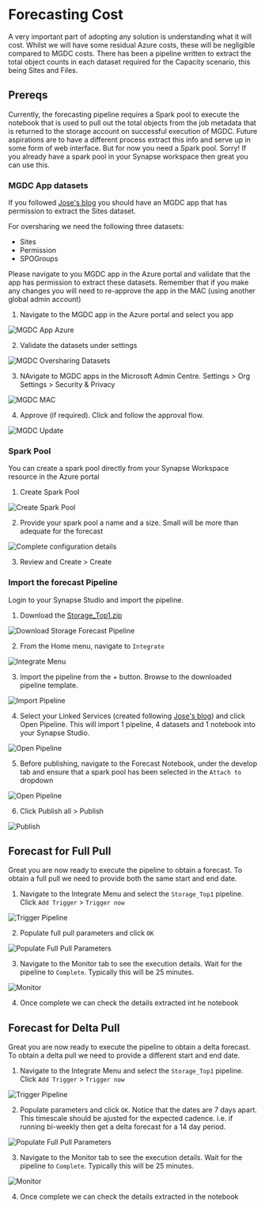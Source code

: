 # Forecasting Cost

A very important part of adopting any solution is understanding what it will cost. Whilst we will have some residual Azure costs, these will be negligible compared to MGDC costs. There has been a pipeline written to extract the total object counts in each dataset required for the Capacity scenario, this being Sites and Files.

## Prereqs

Currently, the forecasting pipeline requires a Spark pool to execute the notebook that is used to pull out the total objects from the job metadata that is returned to the storage account on successful execution of MGDC. Future aspirations are to have a different process extract this info and serve up in some form of web interface. But for now you need a Spark pool. Sorry! If you already have a spark pool in your Synapse workspace then great you can use this.

### MGDC App datasets

If you followed [Jose's blog](https://techcommunity.microsoft.com/t5/microsoft-graph-data-connect-for/step-by-step-gather-a-detailed-dataset-on-sharepoint-sites-using/ba-p/4070563) you should have an MGDC app that has permission to extract the Sites dataset.

For oversharing we need the following three datasets:

* Sites
* Permission
* SPOGroups

Please navigate to you MGDC app in the Azure portal and validate that the app has permission to extract these datasets. Remember that if you make any changes you will need to re-approve the app in the MAC (using another global admin account)

1. Navigate to the MGDC app in the Azure portal and select you app

![MGDC App Azure](/docs/res/MGDCAzure.png)

2. Validate the datasets under settings

![MGDC Oversharing Datasets](/docs/res/MGDCOverSharingDatasets.png)

3. NAvigate to MGDC apps in the Microsoft Admin Centre. Settings > Org Settings > Security & Privacy 

![MGDC MAC](/docs/res/MGDCMACApprove.png)

4. Approve (if required). Click and follow the approval flow.

![MGDC Update](/docs/res/MGDCUpdate.png)

### Spark Pool

You can create a spark pool directly from your Synapse Workspace resource in the Azure portal

1. Create Spark Pool

![Create Spark Pool](/docs/res/CreateSparkPool.png)

2. Provide your spark pool a name and a size. Small will be more than adequate for the forecast

![Complete configuration details](/docs/res/SparkPoolDetails.png)

3. Review and Create > Create

### Import the forecast Pipeline

Login to your Synapse Studio and import the pipeline.

1. Download the [Storage_Top1.zip](/storage/forecast/Storage_Top1.zip)

![Download Storage Forecast Pipeline](/docs/res/DownloadStoreageForecastPipeline.png)

2. From the Home menu, navigate to `Integrate`

![Integrate Menu](/docs/res/IntegrateMenu.png)

3. Import the pipeline from the + button. Browse to the downloaded pipeline template.

![Import Pipeline](/docs/res/ImportPipeline.png)

4. Select your Linked Services (created following [Jose's blog](https://techcommunity.microsoft.com/t5/microsoft-graph-data-connect-for/step-by-step-gather-a-detailed-dataset-on-sharepoint-sites-using/ba-p/4070563)) and click Open Pipeline. This will import 1 pipeline, 4 datasets and 1 notebook into your Synapse Studio.

![Open Pipeline](/docs/res/OpenSFPipeline.png)

5. Before publishing, navigate to the Forecast Notebook, under the develop tab and ensure that a spark pool has been selected in the `Attach to` dropdown

![Open Pipeline](/docs/res/AttachTo.png)

6. Click Publish all > Publish

![Publish](/docs/res/PublishSFPipeline.png)


## Forecast for Full Pull

Great you are now ready to execute the pipeline to obtain a forecast. To obtain a full pull we need to provide both the same start and end date.

1. Navigate to the Integrate Menu and select the `Storage_Top1` pipeline. Click `Add Trigger` > `Trigger now`

![Trigger Pipeline](/docs/res/TriggerSFPipeline.png)

2. Populate full pull parameters and click `OK`

![Populate Full Pull Parameters](/docs/res/SFFullPullTrigger.png)

3. Navigate to the Monitor tab to see the execution details. Wait for the pipeline to `Complete`. Typically this will be 25 minutes.

![Monitor](/docs/res/SFPipelineExecution.png)

4. Once complete we can check the details extracted int he notebook


## Forecast for Delta Pull

Great you are now ready to execute the pipeline to obtain a delta forecast. To obtain a delta pull we need to provide a different start and end date.

1. Navigate to the Integrate Menu and select the `Storage_Top1` pipeline. Click `Add Trigger` > `Trigger now`

![Trigger Pipeline](/docs/res/TriggerSFPipeline.png)

2. Populate parameters and click `OK`. Notice that the dates are 7 days apart. This timescale should be ajusted for the expected cadence. i.e. if running bi-weekly then get a delta forecast for a 14 day period.

![Populate Full Pull Parameters](/docs/res/SFDeltaPullTrigger.png)

3. Navigate to the Monitor tab to see the execution details. Wait for the pipeline to `Complete`. Typically this will be 25 minutes.

![Monitor](/docs/res/SFPipelineExecution.png)

4. Once complete we can check the details extracted in the notebook

